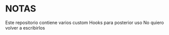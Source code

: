 # NOTAS

Este repositorio contiene varios custom Hooks para posterior uso
No quiero volver a escribirlos